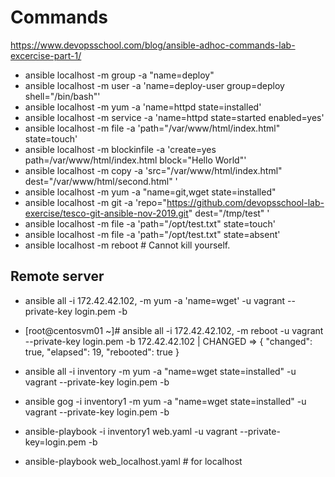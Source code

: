 # Commands
https://www.devopsschool.com/blog/ansible-adhoc-commands-lab-excercise-part-1/

- ansible localhost -m group -a "name=deploy"
- ansible localhost -m user -a 'name=deploy-user group=deploy shell="/bin/bash"'
- ansible localhost -m yum -a 'name=httpd state=installed'
- ansible localhost -m service -a 'name=httpd state=started enabled=yes'
- ansible localhost -m file -a 'path="/var/www/html/index.html" state=touch'
- ansible localhost -m blockinfile -a 'create=yes path=/var/www/html/index.html block="Hello World"'
- ansible localhost -m copy -a 'src="/var/www/html/index.html" dest="/var/www/html/second.html" '
- ansible localhost -m yum -a "name=git,wget state=installed"
- ansible localhost -m git -a 'repo="https://github.com/devopsschool-lab-exercise/tesco-git-ansible-nov-2019.git" dest="/tmp/test" '
- ansible localhost -m file -a 'path="/opt/test.txt" state=touch'
- ansible localhost -m file -a 'path="/opt/test.txt" state=absent'
- ansible localhost -m reboot # Cannot kill yourself.


## Remote server
- ansible all -i 172.42.42.102, -m yum -a 'name=wget' -u vagrant --private-key login.pem -b
- [root@centosvm01 ~]# ansible all -i 172.42.42.102, -m reboot -u vagrant --private-key login.pem -b
172.42.42.102 | CHANGED => {
    "changed": true,
    "elapsed": 19,
    "rebooted": true
}


- ansible all -i inventory -m yum -a "name=wget state=installed" -u vagrant --private-key login.pem -b
- ansible gog -i inventory1 -m yum -a "name=wget state=installed" -u vagrant --private-key login.pem -b
- ansible-playbook -i inventory1 web.yaml -u vagrant --private-key=login.pem -b
- ansible-playbook web_localhost.yaml # for localhost 
